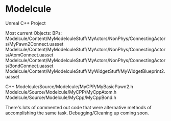 # Modelcule
Unreal C++ Project

Most current Objects: 
BPs:
Modelcule/Content/MyModelculeStuff/MyActors/NonPhys/ConnectingActors/MyPawn2Connect.uasset
Modelcule/Content/MyModelculeStuff/MyActors/NonPhys/ConnectingActors/AtomConnect.uasset
Modelcule/Content/MyModelculeStuff/MyActors/NonPhys/ConnectingActors/BondConnect.uasset
Modelcule/Content/MyModelculeStuff/MyWidgetStuff/MyWidgetBlueprint2.uasset

C++
Modelcule/Source/Modelcule/MyCPP/MyBasicPawn2.h
Modelcule/Source/Modelcule/MyCPP/MyCppAtom.h
Modelcule/Source/Modelcule/MyCpp/MyCppBond.h

There's lots of commented out code that were alternative methods of accomplishing the same task.  Debugging/Cleaning up coming soon.
